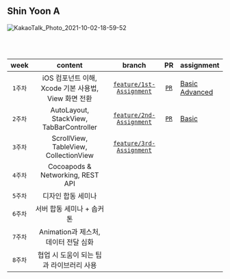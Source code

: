 ## Shin Yoon A 

![KakaoTalk_Photo_2021-10-02-18-59-52](https://user-images.githubusercontent.com/55099365/135711597-5ab7e5b5-b74a-4f6e-a5a2-50b5f8534ec6.png)

<br/> <br/>

| week | content | branch | PR | assignment |
|:------:|:------:|:------:|:------:|------|
|`1주차`| iOS 컴포넌트 이해, Xcode 기본 사용법, View 화면 전환| [`feature/1st-Assignment`](https://github.com/29th-WE-SOPT-iOS-Part/ShinYunA/tree/feature/1st-Assignment) | [`PR`](https://github.com/29th-WE-SOPT-iOS-Part/ShinYunA/pull/5)  | [Basic](https://github.com/29th-WE-SOPT-iOS-Part/ShinYunA/blob/feature/second-seminar/README/Assignment1-Basic.md) <br/> [Advanced](https://github.com/29th-WE-SOPT-iOS-Part/ShinYunA/blob/feature/second-seminar/README/Assignment1-Advanced.md) |
|`2주차`| AutoLayout, StackView, TabBarController | [`feature/2nd-Assignment`](https://github.com/29th-WE-SOPT-iOS-Part/ShinYunA/tree/feature/2nd-Assignment)| [`PR`](https://github.com/29th-WE-SOPT-iOS-Part/ShinYunA/pull/11) | [Basic](https://github.com/29th-WE-SOPT-iOS-Part/ShinYunA/blob/feature/2nd-Assignment/README/Assignment2.md) |
|`3주차`| ScrollView, TableView, CollectionView | [`feature/3rd-Assignment`](https://github.com/29th-WE-SOPT-iOS-Part/ShinYunA/tree/feature/3rd-Assignment)| | |
|`4주차`| Cocoapods & Networking, REST API | | | |
|`5주차`| 디자인 합동 세미나 | | | |
|`6주차`| 서버 합동 세미나 + 솝커톤 | | | |
|`7주차`| Animation과 제스처, 데이터 전달 심화 | | | |
|`8주차`| 협업 시 도움이 되는 팁과 라이브러리 사용 | | | |
